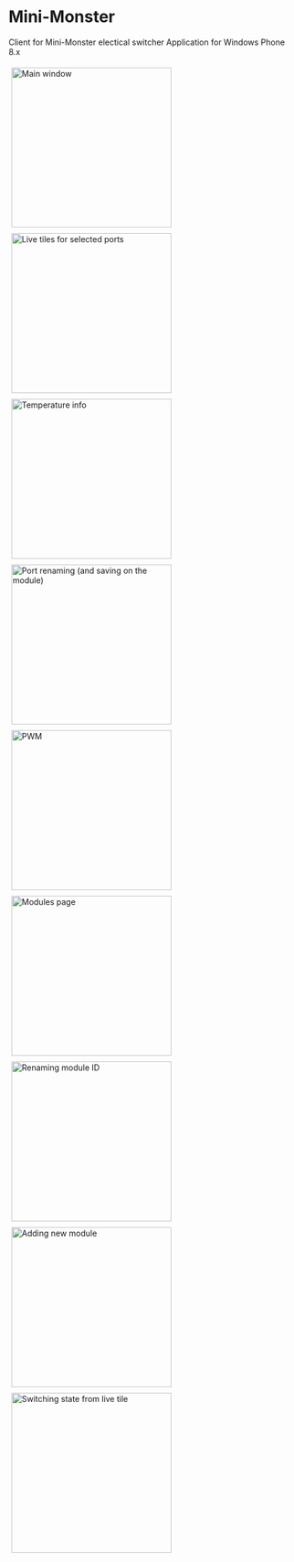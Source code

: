 Mini-Monster
============

Client for Mini-Monster electical switcher
Application for Windows Phone 8.x

<img src="./Screenshots/1.png" width="280px" alt="Main window" hspace="5" vspace="5"/> 
<img src="./Screenshots/0.png" width="280px" alt="Live tiles for selected ports"hspace="5" vspace="5"/> 
<img src="./Screenshots/2.png" width="280px" alt="Temperature info"hspace="5" vspace="5"/> 
<img src="./Screenshots/4.png" width="280px" alt="Port renaming (and saving on the module)"hspace="5" vspace="5"/> 
<img src="./Screenshots/3.png" width="280px" alt="PWM"hspace="5" vspace="5"/> 
<img src="./Screenshots/5.png" width="280px" alt="Modules page"hspace="5" vspace="5"/> 
<img src="./Screenshots/6.png" width="280px" alt="Renaming module ID"hspace="5" vspace="5"/> 
<img src="./Screenshots/7.png" width="280px" alt="Adding new module"hspace="5" vspace="5"/> 
<img src="./Screenshots/8.png" width="280px" alt="Switching state from live tile"hspace="5" vspace="5"/>
